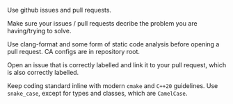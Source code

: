 Use github issues and pull requests.

Make sure your issues / pull requests decribe the problem you are having/trying to solve.

Use clang-format and some form of static code analysis before opening a pull request. CA configs are in repository root.

Open an issue that is correctly labelled and link it to your pull request, which is also correctly labelled.

Keep coding standard inline with modern `cmake` and `C++20` guidelines. Use `snake_case`, except for types and classes, which are `CamelCase`.